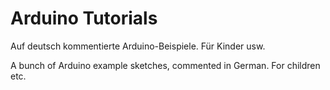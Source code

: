 # Arduino Tutorials

Auf deutsch kommentierte Arduino-Beispiele. Für Kinder usw.

A bunch of Arduino example sketches, commented in German. For children etc.
